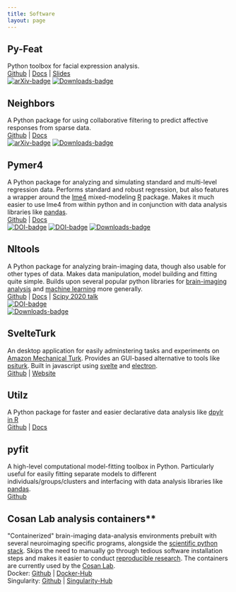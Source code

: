 ```yaml
---
title: Software
layout: page
---
```

<asciinema-player src="/assets/ascii/software.json" width="200" rows="6"  autoplay="1" font-size="1.05em" speed="6"></asciinema-player>

## Py-Feat

Python toolbox for facial expression analysis.  
[Github](https://github.com/cosanlab/py-feat) |  [Docs](https://py-feat.org)  |  [Slides](https://ejolly-py-feat.surge.sh/)  
[![arXiv-badge](https://img.shields.io/badge/arXiv-2104.03509-red.svg)](https://arxiv.org/abs/2104.03509) [![Downloads-badge](https://pepy.tech/badge/py-feat)](https://pepy.tech/project/py-feat)

## Neighbors

A Python package for using collaborative filtering to predict affective responses from sparse data.  
[Github](https://github.com/cosanlab/neighbors) |  [Docs](https://cosanlab.github.io/neighbors)   
[![arXiv-badge](https://img.shields.io/badge/arXiv-2109.06906-red.svg)](https://arxiv.org/abs/2109.06906)  [![Downloads-badge](https://pepy.tech/badge/neighbors)](https://pepy.tech/project/neighbors)

## Pymer4

A Python package for analyzing and simulating standard and multi-level regression data. Performs standard and robust regression, but also features a wrapper around the [lme4](https://cran.r-project.org/web/packages/lme4/index.html) mixed-modeling [R](https://www.r-project.org/) package. Makes it much easier to use lme4 from within python and in conjunction with data analysis libraries like [pandas](https://pandas.pydata.org/).  
[Github](https://github.com/ejolly/pymer4) |  [Docs](https://eshinjolly.com/pymer4/)  
[![DOI-badge](https://zenodo.org/badge/90598701.svg)](https://zenodo.org/record/1523205) [![DOI-badge](http://joss.theoj.org/papers/10.21105/joss.00862/status.svg)](https://doi.org/10.21105/joss.00862) [![Downloads-badge](https://pepy.tech/badge/pymer4)](https://pepy.tech/project/pymer4)

## Nltools

A Python package for analyzing brain-imaging data, though also usable for other types of data. Makes data manipulation, model building and fitting quite simple. Builds upon several popular python libraries for [brain-imaging analysis](http://nipy.org/) and [machine learning](http://scikit-learn.org/stable/) more generally.         
[Github](https://github.com/cosanlab/nltools) |  [Docs](https://nltools.org) | [Scipy 2020 talk](https://youtu.be/1c1AnXLs7xM)   
[![DOI-badge](https://zenodo.org/badge/DOI/10.5281/zenodo.2229813.svg)](https://doi.org/10.5281/zenodo.2229813)  
[![Downloads-badge](https://pepy.tech/badge/nltools)](https://pepy.tech/project/nltools)

## SvelteTurk

An desktop application for easily adminstering tasks and experiments on [Amazon Mechanical Turk](https://www.mturk.com/). Provides an GUI-based alternative to tools like [psiturk](http://psiturk.org/). Built in javascript using [svelte](https://svelte.dev/) and [electron](https://www.electronjs.org/).          
[Github](https://github.com/ejolly/svelte-turk) |  [Website](https://eshinjolly.com/svelteturk)   

## Utilz

A Python package for faster and easier declarative data analysis like [dpylr in R](https://dplyr.tidyverse.org/)    
[Github](https://github.com/ejolly/utilz) | [Docs](https://eshinjolly.com/utilz/)

## pyfit

A high-level computational model-fitting toolbox in Python. Particularly useful for easily fitting separate models to different individuals/groups/clusters and interfacing with data analysis libraries like  [pandas](http://pandas.pydata.org/).  
[Github](https://github.com/ejolly/pyfit)


## Cosan Lab analysis containers**

"Containerized" brain-imaging data-analysis environments prebuilt with several neuroimaging specific programs, alongside the [scientific python stack](https://www.scipy.org/about.html). Skips the need to manually go through tedious software installation steps and makes it easier to conduct [reproducible research](https://www.nature.com/nrn/journal/v18/n2/full/nrn.2016.167.html). The containers are currently used by the [Cosan Lab](https://cosanlab.com/).       
Docker: [Github](https://github.com/cosanlab/cosanToolsDocker) | [Docker-Hub](https://hub.docker.com/r/ejolly/cosantoolsdocker/)  
Singularity: [Github](https://github.com/cosanlab/cosanToolsSingularity) | [Singularity-Hub](https://singularity-hub.org/collections/108/)
